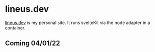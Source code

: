 # lineus.dev
[lineus.dev](https://lineus.dev) is my personal site. It 
runs svelteKit via the node adapter in a container.

## Coming 04/01/22